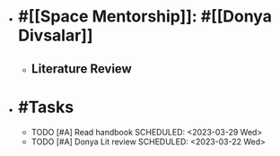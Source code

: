 - # #[[Space Mentorship]]: #[[Donya Divsalar]]
	- ## Literature Review
- # #Tasks
	- TODO [#A] Read handbook
	  SCHEDULED: <2023-03-29 Wed>
	- TODO [#A] Donya Lit review
	  SCHEDULED: <2023-03-22 Wed>